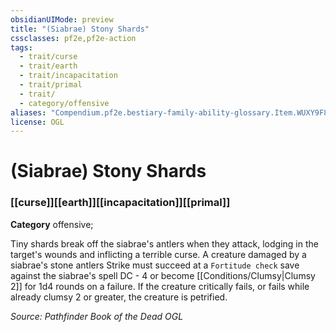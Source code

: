 ```yaml
---
obsidianUIMode: preview
title: "(Siabrae) Stony Shards"
cssclasses: pf2e,pf2e-action
tags:
  - trait/curse
  - trait/earth
  - trait/incapacitation
  - trait/primal
  - trait/
  - category/offensive
aliases: "Compendium.pf2e.bestiary-family-ability-glossary.Item.WUXY9F8SLVQSC2b8"
license: OGL
---
```

# (Siabrae) Stony Shards

### [[curse]][[earth]][[incapacitation]][[primal]]

**Category** offensive; 




Tiny shards break off the siabrae's antlers when they attack, lodging in the target's wounds and inflicting a terrible curse. A creature damaged by a siabrae's stone antlers Strike must succeed at a `Fortitude check` save against the siabrae's spell DC - 4 or become [[Conditions/Clumsy|Clumsy 2]] for 1d4 rounds on a failure. If the creature critically fails, or fails while already clumsy 2 or greater, the creature is petrified.

*Source: Pathfinder Book of the Dead*
*OGL*